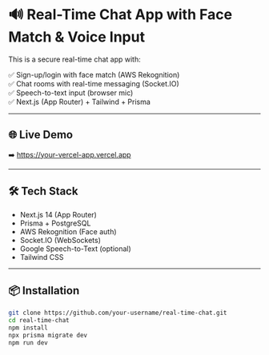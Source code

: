 # 🔊 Real-Time Chat App with Face Match & Voice Input

This is a secure real-time chat app with:

✅ Sign-up/login with face match (AWS Rekognition)  
✅ Chat rooms with real-time messaging (Socket.IO)  
✅ Speech-to-text input (browser mic)  
✅ Next.js (App Router) + Tailwind + Prisma

---

## 🌐 Live Demo
➡️ https://your-vercel-app.vercel.app

---

## 🛠️ Tech Stack

- Next.js 14 (App Router)
- Prisma + PostgreSQL
- AWS Rekognition (Face auth)
- Socket.IO (WebSockets)
- Google Speech-to-Text (optional)
- Tailwind CSS

---

## 📦 Installation

```bash
git clone https://github.com/your-username/real-time-chat.git
cd real-time-chat
npm install
npx prisma migrate dev
npm run dev
